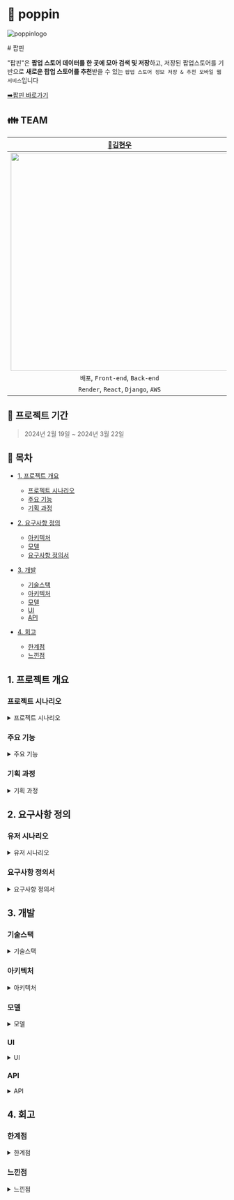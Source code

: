 # :pushpin: poppin

![poppinlogo](https://github.com/kim-edwin/RepoPoppin/assets/145823967/7ee8f01e-1e22-48b1-8830-33faf47a3eda)

\# 팝핀

"팝핀"은 **팝업 스토어 데이터를 한 곳에 모아 검색 및 저장**하고, 저장된 팝업스토어를 기반으로 **새로운 팝업 스토어를 추천**받을 수 있는 `팝업 스토어 정보 저장 & 추천 모바일 웹 서비스`입니다

[:arrow_right:팝핀 바로가기](https://pop-pin.store/) 

:family: **TEAM**
---
|[:crown:김현우](https://github.com/kim-edwin)|[:smiley_cat:강희림](https://github.com/limmyou) |[:hatching_chick:장경민](https://github.com/wkdrudals)|[:rabbit:이윤아](https://github.com/YoooonaLee)|[:pizza:최민환](https://github.com/Hwannni)|
|:---:|:---:|:---:|:---:|:---:|
|<img width="500" src="https://github.com/limmyou/poppin/assets/145823967/de192276-80e5-43e6-962e-25f906ad28d6">|<img width="500" src="https://github.com/limmyou/poppin/assets/145823967/cb38a500-5672-40cc-a331-e518697b66aa">|<img width="500" src="https://github.com/limmyou/poppin/assets/145823967/cb38a500-5672-40cc-a331-e518697b66aa">|<img width="500" src="https://github.com/limmyou/poppin/assets/145823967/cb38a500-5672-40cc-a331-e518697b66aa">|<img width="500" src="https://github.com/limmyou/poppin/assets/145823967/de192276-80e5-43e6-962e-25f906ad28d6">|
|`배포`, `Front-end`, `Back-end`|`Data Cleansing`|`Back-end`|`Back-end`|`Back-end`|
|`Render`, `React`, `Django`, `AWS`|`MariaDB`|`Airflow`|` `|` `|

**:calendar: 프로젝트 기간**
---
> 2024년 2월 19일 ~ 2024년 3월 22일

**:page_facing_up: 목차**
---

- [1. 프로젝트 개요](#1.-프로젝트-개요)
  - [프로젝트 시나리오](#프로젝트-시나리오)
  - [주요 기능](#주요-기능)
  - [기획 과정](#기획-과정)
 
- [2. 요구사항 정의](#2.-요구사항-정의)
  - [아키텍처](#아키텍처)
  - [모델](#모델)
  - [요구사항 정의서](#요구사항-정의서)
    
- [3. 개발](#3.-개발)
  - [기술스택](#기술스택)
  - [아키텍처](#아키텍처)
  - [모델](#모델)
  - [UI](#ui)
  - [API](#api)

- [4. 회고](#4.-회고)
  - [한계점](#한계점)
  - [느낀점](#느낀점)

## 1. 프로젝트 개요
  ### 프로젝트 시나리오
<details><summary>프로젝트 시나리오</summary><br>


</details>

  ### 주요 기능
<details><summary>주요 기능</summary><br>

**:triangular_flag_on_post:팝업 스토어 정보** 
```
현재 진행중/예정중인 팝업 스토어 
- 팝업 스토어 상세 정보 
- 이용후기
- 원문 기사 이동
- 위시리스트
- URL 공유 
- 리포트 작성
- 지도 
```
**:mag_right:팝업 스토어 검색 기능** 
```
- 날짜 선택
- 지역 선택
- 실시간 인기 검색어
```
**:thumbsup:팝업 스토어 추천 기능** 
```
위치 기반 추천
콘텐츠 기반 추천 
사용자 기반 추천 
```
**:eyes:최근 조회한 스토어** 
```
최근 조회한 스토어 목록
```
**:hearts:위시리스트** 
```
좋아요 한 스토어 목록
```
</details>

  ### 기획 과정
<details><summary>기획 과정</summary><br>
  
1. Notion 문서 [확인하기](https://www.notion.so/bad6778516b340408f10a3f7def106a8?pvs=4)
![노션](https://github.com/kim-edwin/RepoHeart/assets/145823967/f1d5fa4b-fb96-41c5-8584-a5e47983c907)

2. WBS [확인하기](https://docs.google.com/spreadsheets/d/1B9ElpTqgXPPfNXbQ8e2fhkwKi8PkeVj9/edit#gid=1081654881)
<img width="755" alt="WBS" src="https://github.com/limmyou/poppin/assets/145823967/fb2bdbd4-bb63-4102-b4ce-1920d1e76e87">

</details>
 
## 2. 요구사항 정의
  ### 유저 시나리오
<details><summary>유저 시나리오</summary><br>

:raising_hand:**우리 서비스를 이용할 유저**
```


```
  
</details>

  ### 요구사항 정의서
<details><summary>요구사항 정의서</summary><br>

:arrow_right: 요구사항 정의서 [확인하기](https://docs.google.com/document/d/1JX9v3cqvaIEHgLycZyrtmindwnDn3m1oBwyAH20dLG4/edit?usp=sharing)

![요구사항정의서](https://github.com/kim-edwin/RepoHeart/assets/145823967/97d33827-04fb-42a7-abf8-654bb8510846)

</details>

## 3. 개발
  ### 기술스택
<details><summary>기술스택</summary><br>

**Environment**<br>
<img src="https://img.shields.io/badge/visualstudiocode-007ACC?style=for-the-badge&logo=visualstudiocode&logoColor=white">
<img src="https://img.shields.io/badge/amazonec2-FF9900?style=for-the-badge&logo=amazonec2&logoColor=white">
<img src="https://img.shields.io/badge/github-181717?style=for-the-badge&logo=github&logoColor=white">
<img src="https://img.shields.io/badge/notion-000000?style=for-the-badge&logo=notion&logoColor=white">


**Development**<br>
<img src="https://img.shields.io/badge/python-3776AB?style=for-the-badge&logo=python&logoColor=white"> 
<img src="https://img.shields.io/badge/django-092E20?style=for-the-badge&logo=django&logoColor=white">
<img src="https://img.shields.io/badge/apacheairflow-017CEE?style=for-the-badge&logo=apacheairflow&logoColor=white">
<img src="https://img.shields.io/badge/react-61DAFB?style=for-the-badge&logo=react&logoColor=white">

**Deployment**<br>
<img src="https://img.shields.io/badge/render-46E3B75?style=for-the-badge&logo=render&logoColor=white">

**DBMS**<br>
<img src="https://img.shields.io/badge/mariaDB-003545?style=for-the-badge&logo=mariaDB&logoColor=white">

</details>

  ### 아키텍처
<details><summary>아키텍처</summary><br>

:arrow_right: 시스템 아키텍처 [확인하기](https://repeated-sidewalk-fe0.notion.site/a9520cff59ec49a4bd9cdea24c70443b)
![시스템아키텍처](https://github.com/limmyou/poppin/assets/145823967/3ce205c4-453f-4fb9-8c0f-7689acec1f8d)

</details>

  ### 모델
<details><summary>모델</summary><br>

:arrow_right: 모델 설계서 [확인하기](https://repeated-sidewalk-fe0.notion.site/a65bc33b48dc488aac44eabf462dbadb)
![모델설계서](https://github.com/limmyou/poppin/assets/145823967/9e03d52a-9654-4073-8119-547078a114c1)

</details>

  ### UI
<details><summary>UI</summary><br>

:arrow_right: 화면 설계서 [확인하기](https://repeated-sidewalk-fe0.notion.site/5669337e534e4bf3992bddacb22ae52e)
![팝핀 UI1](https://github.com/limmyou/poppin/assets/145823967/0d4d81dc-6c6c-4d3d-a4bd-890a1db157a5)
![팝핀 UI2](https://github.com/limmyou/poppin/assets/145823967/427b6756-8f5f-4b4c-b821-75d944179a09)

</details>

  ### API
<details><summary>API</summary><br>

:arrow_right: API 정의서 [확인하기](https://repeated-sidewalk-fe0.notion.site/API-4deebee8804c43caa68b1657e631126e)
![API정의서](https://github.com/limmyou/poppin/assets/145823967/3247f7e8-37ff-4a97-b76b-721ec34028f7)

</details>
 
## 4. 회고
 ### 한계점
<details><summary>한계점</summary>

:crown:김현우 : 

:smiley_cat:강희림 : 

:hatching_chick:장경민 : 

:rabbit:이윤아 : 

:pizza:최민환 : 

</details>

 ### 느낀점
<details><summary>느낀점</summary>

:crown:김현우 : 

:smiley_cat:강희림 : 

:hatching_chick:장경민 : 

:rabbit:이윤아 : 

:pizza:최민환 : 

</details>
